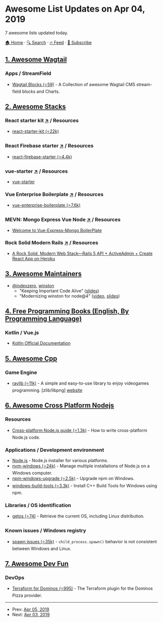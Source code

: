 # Awesome List Updates on Apr 04, 2019

7 awesome lists updated today.

[🏠 Home](/README.md) · [🔍 Search](https://www.trackawesomelist.com/search/) · [🔥 Feed](https://www.trackawesomelist.com/rss.xml) · [📮 Subscribe](https://trackawesomelist.us17.list-manage.com/subscribe?u=d2f0117aa829c83a63ec63c2f&id=36a103854c)



## [1. Awesome Wagtail](/content/springload/awesome-wagtail/README.md)

### Apps / StreamField

*   [Wagtail Blocks (⭐59)](https://github.com/ibrahimawadhamid/wagtail_blocks) - A Collection of awesome Wagtail CMS stream-field blocks and Charts.

## [2. Awesome Stacks](/content/stackshareio/awesome-stacks/README.md)

### React starter kit   [↗](https://awesomestacks.dev/react-starter-kit) / Resources

*   [react-starter-kit (⭐22k)](https://github.com/kriasoft/react-starter-kit)

### React Firebase starter   [↗](https://awesomestacks.dev/react-firebase-starter) / Resources

*   [react-firebase-starter (⭐4.4k)](https://github.com/kriasoft/react-firebase-starter)

### vue-starter   [↗](https://awesomestacks.dev/vue-starter) / Resources

*   [vue-starter](https://vue-starter.herokuapp.com/docs/)

### Vue Enterprise Boilerplate   [↗](https://awesomestacks.dev/vue-enterprise-boilerplate) / Resources

*   [vue-enterprise-boilerplate (⭐7.6k)](https://github.com/chrisvfritz/vue-enterprise-boilerplate)

### MEVN: Mongo Express Vue Node   [↗](https://awesomestacks.dev/mevn-mongo-express-vue-node) / Resources

*   [Welcome to Vue-Express-Mongo BoilerPlate](http://vemapp.moleculer.services/)

### Rock Solid Modern Rails   [↗](https://awesomestacks.dev/rock-solid-modern-rails) / Resources

*   [A Rock Solid, Modern Web Stack—Rails 5 API + ActiveAdmin + Create React App on Heroku](https://blog.heroku.com/a-rock-solid-modern-web-stack)

## [3. Awesome Maintainers](/content/nayafia/awesome-maintainers/README.md)

*   [@indexzero](https://github.com/indexzero), [winston](https://github.com/winston)
    *   "Keeping Important Code Alive" ([slides](https://speakerdeck.com/indexzero/keeping-important-code-alive-seattlejs-march-2015))
    *   "Modernizing winston for node\@4" ([video](https://www.youtube.com/watch?v=uPw7QIx3JZM), [slides](https://speakerdeck.com/indexzero/modernizing-winston-for-node-at-4))

## [4. Free Programming Books (English, By Programming Language)](/content/EbookFoundation/free-programming-books/README.md)

### Kotlin / Vue.js

*   [Kotlin Official Documentation](https://kotlinlang.org/docs/reference/)

## [5. Awesome Cpp](/content/fffaraz/awesome-cpp/README.md)

### Game Engine

*   [raylib (⭐11k)](https://github.com/raysan5/raylib) - A simple and easy-to-use library to enjoy videogames programming. \[zlib/libpng] [website](http://www.raylib.com/)

## [6. Awesome Cross Platform Nodejs](/content/bcoe/awesome-cross-platform-nodejs/README.md)

### Resources

*   [Cross-platform Node.js guide (⭐1.3k)](https://github.com/ehmicky/cross-platform-node-guide) - How to write cross-platform Node.js code.

### Applications / Development environment

*   [Node.js](https://nodejs.org/en/download/) - Node.js installer for various platforms.
*   [nvm-windows (⭐24k)](https://github.com/coreybutler/nvm-windows) - Manage multiple installations of Node.js on a Windows computer.
*   [npm-windows-upgrade (⭐2.5k)](https://github.com/felixrieseberg/npm-windows-upgrade) - Upgrade npm on Windows.
*   [windows-build-tools (⭐3.3k)](https://github.com/felixrieseberg/windows-build-tools) - Install C++ Build Tools for Windows using npm.

### Libraries / OS identification

*   [getos (⭐74)](https://github.com/retrohacker/getos) - Retrieve the current OS, including Linux distribution.

### Known issues / Windows registry

*   [spawn issues (⭐35k)](https://github.com/nodejs/node-v0.x-archive/issues/2318) - `child_process.spawn()` behavior is not consistent between Windows and Linux.

## [7. Awesome Dev Fun](/content/mislavcimpersak/awesome-dev-fun/README.md)

### DevOps

*   [Terraform for Dominos (⭐995)](https://github.com/ndmckinley/terraform-provider-dominos) - The Terraform plugin for the Dominos Pizza provider.

---

- Prev: [Apr 05, 2019](/content/2019/04/05/README.md)
- Next: [Apr 03, 2019](/content/2019/04/03/README.md)